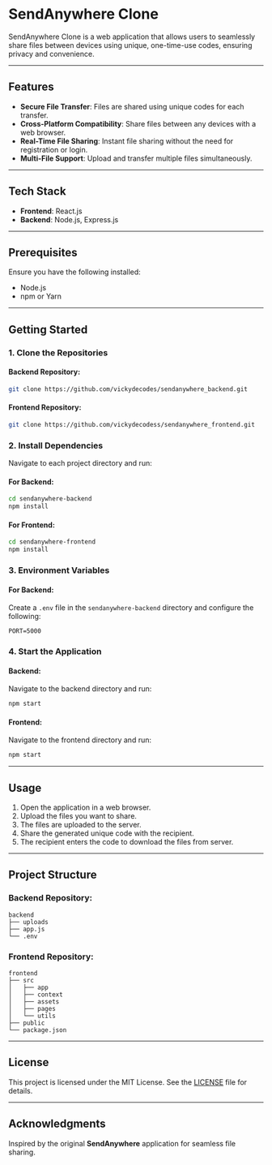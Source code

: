 
# SendAnywhere Clone

SendAnywhere Clone is a web application that allows users to seamlessly share files between devices using unique, one-time-use codes, ensuring privacy and convenience.

---

## Features
- **Secure File Transfer**: Files are shared using unique codes for each transfer.
- **Cross-Platform Compatibility**: Share files between any devices with a web browser.
- **Real-Time File Sharing**: Instant file sharing without the need for registration or login.
- **Multi-File Support**: Upload and transfer multiple files simultaneously.

---

## Tech Stack
- **Frontend**: React.js
- **Backend**: Node.js, Express.js

---

## Prerequisites
Ensure you have the following installed:
- Node.js
- npm or Yarn

---

## Getting Started

### 1. Clone the Repositories
#### Backend Repository:
```bash
git clone https://github.com/vickydecodes/sendanywhere_backend.git
```
#### Frontend Repository:
```bash
git clone https://github.com/vickydecodess/sendanywhere_frontend.git
```

### 2. Install Dependencies
Navigate to each project directory and run:
#### For Backend:
```bash
cd sendanywhere-backend
npm install
```
#### For Frontend:
```bash
cd sendanywhere-frontend
npm install
```

### 3. Environment Variables
#### For Backend:
Create a `.env` file in the `sendanywhere-backend` directory and configure the following:
```env
PORT=5000
```

### 4. Start the Application
#### Backend:
Navigate to the backend directory and run:
```bash
npm start
```
#### Frontend:
Navigate to the frontend directory and run:
```bash
npm start
```

---

## Usage
1. Open the application in a web browser.
2. Upload the files you want to share.
3. The files are uploaded to the server.
4. Share the generated unique code with the recipient.
5. The recipient enters the code to download the files from server.

---

## Project Structure

### Backend Repository:
```
backend
├── uploads
├── app.js
└── .env
```

### Frontend Repository:
```
frontend
├── src
│   ├── app
│   ├── context
│   ├── assets
│   ├── pages
│   └── utils
├── public
└── package.json
```

---

## License
This project is licensed under the MIT License. See the [LICENSE](LICENSE) file for details.

---

## Acknowledgments
Inspired by the original **SendAnywhere** application for seamless file sharing.


